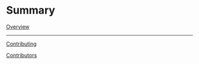 # Summary

[Overview](README.md)

______________________________________________________________________

[Contributing](contributing.md)

[Contributors](contributors.md)
